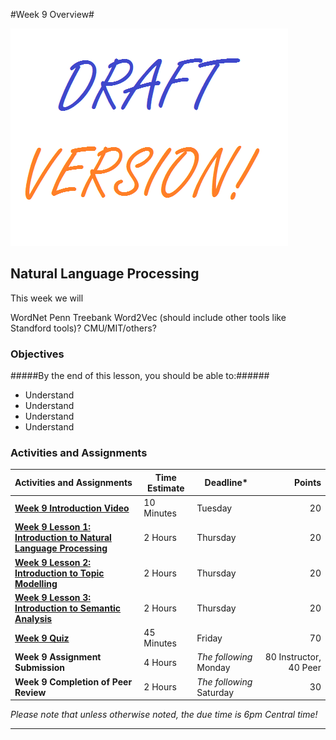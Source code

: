 #Week 9 Overview#

![Draft](../images/Draft_Version_picture.png)

## Natural Language Processing ##

This week we will 

WordNet
Penn Treebank
Word2Vec (should include other tools like Standford tools)? CMU/MIT/others?

### Objectives ###

#####By the end of this lesson, you should be able to:######

- Understand 
- Understand 
- Understand 
- Understand 

### Activities and Assignments ###

|Activities and Assignments | Time Estimate | Deadline* | Points|
|:------| -----|-------|----------:|
|**[Week 9 Introduction Video][wv]** |10 Minutes|Tuesday|20|
|**[Week 9 Lesson 1: Introduction to Natural Language Processing](lesson1.md)**| 2 Hours |Thursday| 20|
|**[Week 9 Lesson 2: Introduction to Topic Modelling](lesson2.md)**| 2 Hours | Thursday | 20 |
|**[Week 9 Lesson 3: Introduction to Semantic Analysis](lesson3.md)**| 2 Hours | Thursday| 20 |
|**[Week 9 Quiz][wq]**| 45 Minutes | Friday | 70|
|**Week 9 Assignment Submission**| 4 Hours | *The following* Monday | 80 Instructor, 40 Peer | 
|**Week 9 Completion of Peer Review**| 2 Hours | *The following* Saturday | 30 | 

*Please note that unless otherwise noted, the due time is 6pm Central time!*

----------
[wv]: https://mediaspace.illinois.edu/media/
[wq]: https://learn.illinois.edu/mod/quiz/
